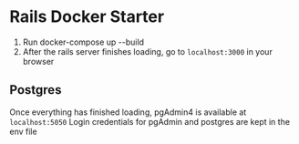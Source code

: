 # Rails Docker Starter

1. Run docker-compose up --build
2. After the rails server finishes loading, go to `localhost:3000` in your browser

## Postgres
Once everything has finished loading, pgAdmin4 is available at `localhost:5050`
Login credentials for pgAdmin and postgres are kept in the env file

